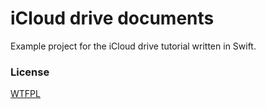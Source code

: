 # iCloud drive documents

Example project for the iCloud drive tutorial written in Swift.


### License

[WTFPL](LICENSE)
